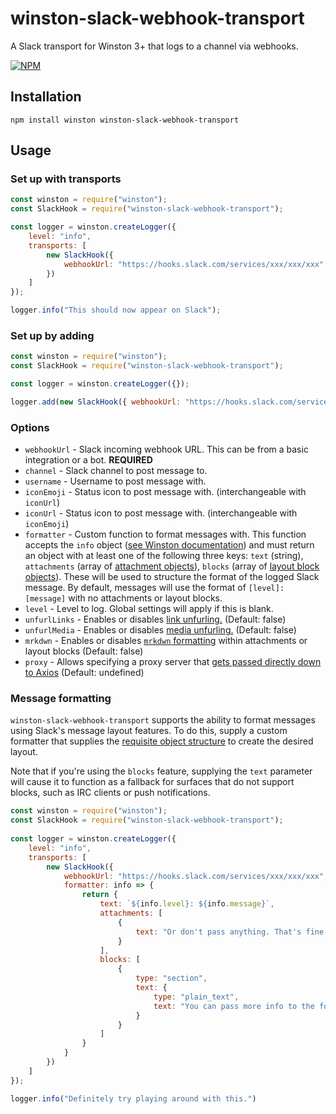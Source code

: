 # winston-slack-webhook-transport

A Slack transport for Winston 3+ that logs to a channel via webhooks.

[![NPM](https://nodei.co/npm/winston-slack-webhook-transport.png?downloads=true)](https://nodei.co/npm/winston-slack-webhook-transport/)

## Installation

```
npm install winston winston-slack-webhook-transport
```

## Usage

### Set up with transports

```javascript
const winston = require("winston");
const SlackHook = require("winston-slack-webhook-transport");

const logger = winston.createLogger({
    level: "info",
    transports: [
        new SlackHook({
            webhookUrl: "https://hooks.slack.com/services/xxx/xxx/xxx"
        })
    ]
});

logger.info("This should now appear on Slack");
```

### Set up by adding

```javascript
const winston = require("winston");
const SlackHook = require("winston-slack-webhook-transport");

const logger = winston.createLogger({});

logger.add(new SlackHook({ webhookUrl: "https://hooks.slack.com/services/xxx/xxx/xxx" }));
```

### Options

* `webhookUrl` - Slack incoming webhook URL. This can be from a basic integration or a bot. **REQUIRED**
* `channel` - Slack channel to post message to.
* `username` - Username to post message with.
* `iconEmoji` - Status icon to post message with. (interchangeable with `iconUrl`)
* `iconUrl` - Status icon to post message with. (interchangeable with `iconEmoji`)
* `formatter` - Custom function to format messages with. This function accepts the `info` object ([see Winston documentation](https://github.com/winstonjs/winston/blob/master/README.md#streams-objectmode-and-info-objects)) and must return an object with at least one of the following three keys: `text` (string), `attachments` (array of [attachment objects](https://api.slack.com/docs/message-attachments)), `blocks` (array of [layout block objects](https://api.slack.com/messaging/composing/layouts)). These will be used to structure the format of the logged Slack message. By default, messages will use the format of `[level]: [message]` with no attachments or layout blocks.
* `level` - Level to log. Global settings will apply if this is blank.
* `unfurlLinks` - Enables or disables [link unfurling.](https://api.slack.com/docs/message-attachments#unfurling) (Default: false)
* `unfurlMedia` - Enables or disables [media unfurling.](https://api.slack.com/docs/message-link-unfurling) (Default: false)
* `mrkdwn` - Enables or disables [`mrkdwn` formatting](https://api.slack.com/messaging/composing/formatting#basics) within attachments or layout blocks (Default: false)
* `proxy` - Allows specifying a proxy server that [gets passed directly down to Axios](https://github.com/axios/axios#request-config) (Default: undefined)

### Message formatting

`winston-slack-webhook-transport` supports the ability to format messages using Slack's message layout features. To do this, supply a custom formatter that supplies the [requisite object structure](https://api.slack.com/messaging/composing/layouts) to create the desired layout.

Note that if you're using the `blocks` feature, supplying the `text` parameter will cause it to function as a fallback for surfaces that do not support blocks, such as IRC clients or push notifications.

```javascript
const winston = require("winston");
const SlackHook = require("winston-slack-webhook-transport");
 
const logger = winston.createLogger({
    level: "info",
    transports: [
        new SlackHook({
            webhookUrl: "https://hooks.slack.com/services/xxx/xxx/xxx",
            formatter: info => {
                return {
                    text: `${info.level}: ${info.message}`,
                    attachments: [
                        {
                            text: "Or don't pass anything. That's fine too"
                        }
                    ],
                    blocks: [
                        {
                            type: "section",
                            text: {
                                type: "plain_text",
                                text: "You can pass more info to the formatter by supplying additional parameters in the logger call"
                            }
                        }
                    ]
                }
            }
        })
    ]
});

logger.info("Definitely try playing around with this.")
```